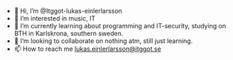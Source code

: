 - 👋 Hi, I’m @Itggot-lukas-einlerlarsson
- 👀 I’m interested in music, IT
- 🌱 I’m currently learning about programming and IT-security, studying on BTH in Karlskrona, southern sweden.
- 💞️ I’m looking to collaborate on nothing atm, still just learning.
- 📫 How to reach me lukas.einlerlarsson@itggot.se 

<!---
Itggot-lukas-einlerlarsson/Itggot-lukas-einlerlarsson is a ✨ special ✨ repository because its `README.md` (this file) appears on your GitHub profile.
You can click the Preview link to take a look at your changes.
--->
